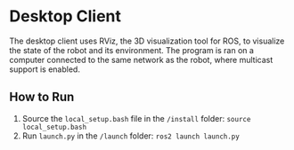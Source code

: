 # Desktop Client
The desktop client uses RViz, the 3D visualization tool for ROS, to visualize the state of the robot and its environment. The program is ran on a computer connected to the same network as the robot, where multicast support is enabled.

## How to Run
1. Source the `local_setup.bash` file in the `/install` folder: `source local_setup.bash`
2. Run `launch.py` in the `/launch` folder: `ros2 launch launch.py`